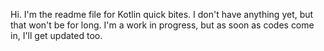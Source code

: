 Hi. I'm the readme file for Kotlin quick bites. I don't have anything yet, but that won't be for long. I'm a work in progress, but as soon as codes come in, I'll get updated too.

